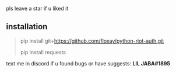 pls leave a star if u liked it

## installation

> pip install git+https://github.com/floxay/python-riot-auth.git
> 
> pip install requests

text me in discord if u found bugs or have suggests: **LIL JABA#1895**
